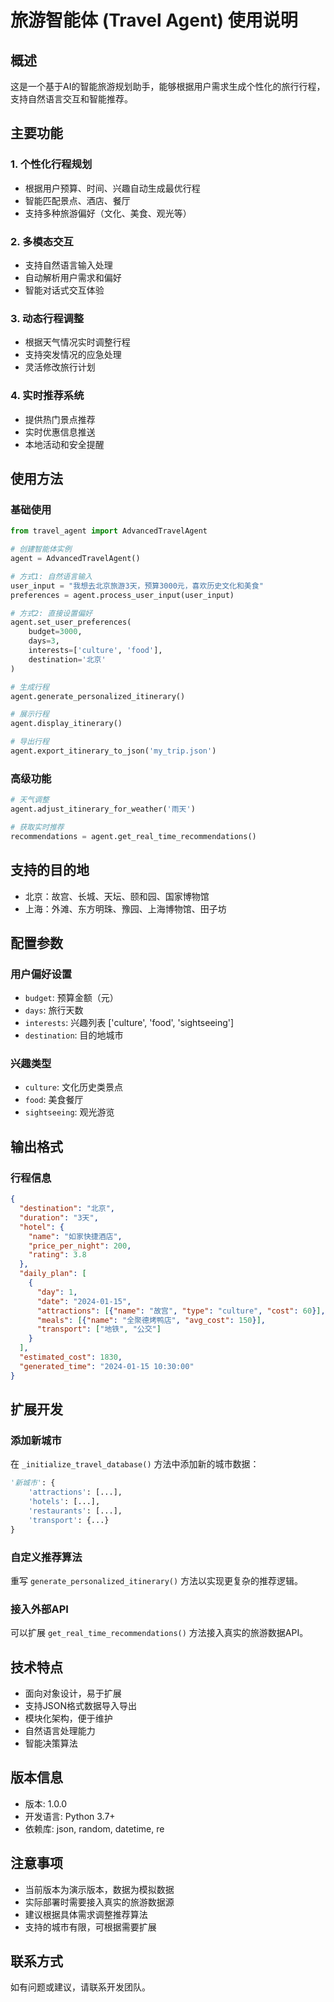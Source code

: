 # 旅游智能体 (Travel Agent) 使用说明

## 概述
这是一个基于AI的智能旅游规划助手，能够根据用户需求生成个性化的旅行行程，支持自然语言交互和智能推荐。

## 主要功能

### 1. 个性化行程规划
- 根据用户预算、时间、兴趣自动生成最优行程
- 智能匹配景点、酒店、餐厅
- 支持多种旅游偏好（文化、美食、观光等）

### 2. 多模态交互
- 支持自然语言输入处理
- 自动解析用户需求和偏好
- 智能对话式交互体验

### 3. 动态行程调整
- 根据天气情况实时调整行程
- 支持突发情况的应急处理
- 灵活修改旅行计划

### 4. 实时推荐系统
- 提供热门景点推荐
- 实时优惠信息推送
- 本地活动和安全提醒

## 使用方法

### 基础使用
```python
from travel_agent import AdvancedTravelAgent

# 创建智能体实例
agent = AdvancedTravelAgent()

# 方式1: 自然语言输入
user_input = "我想去北京旅游3天，预算3000元，喜欢历史文化和美食"
preferences = agent.process_user_input(user_input)

# 方式2: 直接设置偏好
agent.set_user_preferences(
    budget=3000, 
    days=3, 
    interests=['culture', 'food'], 
    destination='北京'
)

# 生成行程
agent.generate_personalized_itinerary()

# 展示行程
agent.display_itinerary()

# 导出行程
agent.export_itinerary_to_json('my_trip.json')
```

### 高级功能
```python
# 天气调整
agent.adjust_itinerary_for_weather('雨天')

# 获取实时推荐
recommendations = agent.get_real_time_recommendations()
```

## 支持的目的地
- 北京：故宫、长城、天坛、颐和园、国家博物馆
- 上海：外滩、东方明珠、豫园、上海博物馆、田子坊

## 配置参数

### 用户偏好设置
- `budget`: 预算金额（元）
- `days`: 旅行天数
- `interests`: 兴趣列表 ['culture', 'food', 'sightseeing']
- `destination`: 目的地城市

### 兴趣类型
- `culture`: 文化历史类景点
- `food`: 美食餐厅
- `sightseeing`: 观光游览

## 输出格式

### 行程信息
```json
{
  "destination": "北京",
  "duration": "3天",
  "hotel": {
    "name": "如家快捷酒店",
    "price_per_night": 200,
    "rating": 3.8
  },
  "daily_plan": [
    {
      "day": 1,
      "date": "2024-01-15",
      "attractions": [{"name": "故宫", "type": "culture", "cost": 60}],
      "meals": [{"name": "全聚德烤鸭店", "avg_cost": 150}],
      "transport": ["地铁", "公交"]
    }
  ],
  "estimated_cost": 1830,
  "generated_time": "2024-01-15 10:30:00"
}
```

## 扩展开发

### 添加新城市
在 `_initialize_travel_database()` 方法中添加新的城市数据：

```python
'新城市': {
    'attractions': [...],
    'hotels': [...],
    'restaurants': [...],
    'transport': {...}
}
```

### 自定义推荐算法
重写 `generate_personalized_itinerary()` 方法以实现更复杂的推荐逻辑。

### 接入外部API
可以扩展 `get_real_time_recommendations()` 方法接入真实的旅游数据API。

## 技术特点
- 面向对象设计，易于扩展
- 支持JSON格式数据导入导出
- 模块化架构，便于维护
- 自然语言处理能力
- 智能决策算法

## 版本信息
- 版本: 1.0.0
- 开发语言: Python 3.7+
- 依赖库: json, random, datetime, re

## 注意事项
- 当前版本为演示版本，数据为模拟数据
- 实际部署时需要接入真实的旅游数据源
- 建议根据具体需求调整推荐算法
- 支持的城市有限，可根据需要扩展

## 联系方式
如有问题或建议，请联系开发团队。
